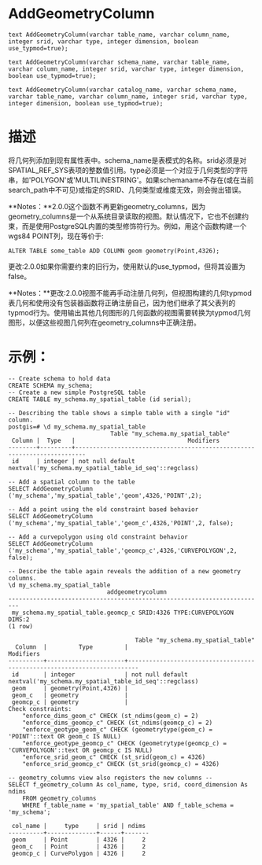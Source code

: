 # AddGeometryColumn

```plsql
text AddGeometryColumn(varchar table_name, varchar column_name, integer srid, varchar type, integer dimension, boolean use_typmod=true);

text AddGeometryColumn(varchar schema_name, varchar table_name, varchar column_name, integer srid, varchar type, integer dimension, boolean use_typmod=true);

text AddGeometryColumn(varchar catalog_name, varchar schema_name, varchar table_name, varchar column_name, integer srid, varchar type, integer dimension, boolean use_typmod=true);
```

# 描述

将几何列添加到现有属性表中。schema_name是表模式的名称。srid必须是对SPATIAL_REF_SYS表项的整数值引用。type必须是一个对应于几何类型的字符串，如'POLYGON'或'MULTILINESTRING'。如果schemaname不存在(或在当前search_path中不可见)或指定的SRID、几何类型或维度无效，则会抛出错误。



**Notes：**2.0.0这个函数不再更新geometry_columns，因为geometry_columns是一个从系统目录读取的视图。默认情况下，它也不创建约束，而是使用PostgreSQL内置的类型修饰符行为。例如，用这个函数构建一个wgs84 POINT列，现在等价于:

```plsql
ALTER TABLE some_table ADD COLUMN geom geometry(Point,4326);
```

更改:2.0.0如果你需要约束的旧行为，使用默认的use_typmod，但将其设置为false。



**Notes：**更改:2.0.0视图不能再手动注册几何列，但视图构建的几何typmod表几何和使用没有包装器函数将正确注册自己，因为他们继承了其父表列的typmod行为。使用输出其他几何图形的几何函数的视图需要转换为typmod几何图形，以便这些视图几何列在geometry_columns中正确注册。

# 示例：

```plsql
-- Create schema to hold data
CREATE SCHEMA my_schema;
-- Create a new simple PostgreSQL table
CREATE TABLE my_schema.my_spatial_table (id serial);

-- Describing the table shows a simple table with a single "id" column.
postgis=# \d my_schema.my_spatial_table
							 Table "my_schema.my_spatial_table"
 Column |  Type   |                                Modifiers
--------+---------+-------------------------------------------------------------------------
 id     | integer | not null default nextval('my_schema.my_spatial_table_id_seq'::regclass)

-- Add a spatial column to the table
SELECT AddGeometryColumn ('my_schema','my_spatial_table','geom',4326,'POINT',2);

-- Add a point using the old constraint based behavior
SELECT AddGeometryColumn ('my_schema','my_spatial_table','geom_c',4326,'POINT',2, false);

-- Add a curvepolygon using old constraint behavior
SELECT AddGeometryColumn ('my_schema','my_spatial_table','geomcp_c',4326,'CURVEPOLYGON',2, false);

-- Describe the table again reveals the addition of a new geometry columns.
\d my_schema.my_spatial_table
                            addgeometrycolumn
-------------------------------------------------------------------------
 my_schema.my_spatial_table.geomcp_c SRID:4326 TYPE:CURVEPOLYGON DIMS:2
(1 row)

                                    Table "my_schema.my_spatial_table"
  Column  |         Type         |                                Modifiers
----------+----------------------+-------------------------------------------------------------------------
 id       | integer              | not null default nextval('my_schema.my_spatial_table_id_seq'::regclass)
 geom     | geometry(Point,4326) |
 geom_c   | geometry             |
 geomcp_c | geometry             |
Check constraints:
    "enforce_dims_geom_c" CHECK (st_ndims(geom_c) = 2)
    "enforce_dims_geomcp_c" CHECK (st_ndims(geomcp_c) = 2)
    "enforce_geotype_geom_c" CHECK (geometrytype(geom_c) = 'POINT'::text OR geom_c IS NULL)
    "enforce_geotype_geomcp_c" CHECK (geometrytype(geomcp_c) = 'CURVEPOLYGON'::text OR geomcp_c IS NULL)
    "enforce_srid_geom_c" CHECK (st_srid(geom_c) = 4326)
    "enforce_srid_geomcp_c" CHECK (st_srid(geomcp_c) = 4326)

-- geometry_columns view also registers the new columns --
SELECT f_geometry_column As col_name, type, srid, coord_dimension As ndims
    FROM geometry_columns
    WHERE f_table_name = 'my_spatial_table' AND f_table_schema = 'my_schema';

 col_name |     type     | srid | ndims
----------+--------------+------+-------
 geom     | Point        | 4326 |     2
 geom_c   | Point        | 4326 |     2
 geomcp_c | CurvePolygon | 4326 |     2
```

